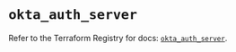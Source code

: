 # `okta_auth_server`

Refer to the Terraform Registry for docs: [`okta_auth_server`](https://registry.terraform.io/providers/okta/okta/4.11.1/docs/resources/auth_server).
